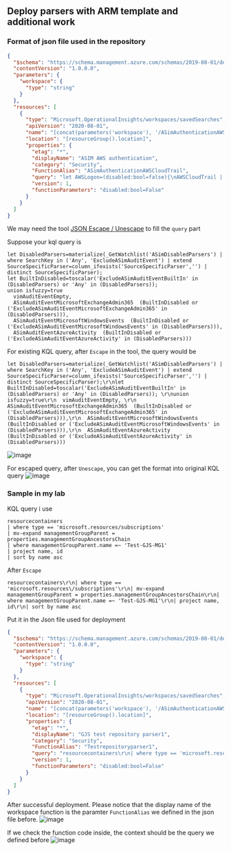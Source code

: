 ## Deploy parsers with ARM template and additional work

### Format of json file used in the repository
```json
{
  "$schema": "https://schema.management.azure.com/schemas/2019-08-01/deploymentTemplate.json#",
  "contentVersion": "1.0.0.0",
  "parameters": {
    "workspace": {
      "type": "string"
    }
  },
  "resources": [
    {
      "type": "Microsoft.OperationalInsights/workspaces/savedSearches",
      "apiVersion": "2020-08-01",
      "name": "[concat(parameters('workspace'), '/ASimAuthenticationAWSCloudTrail')]",
      "location": "[resourceGroup().location]",
      "properties": {
        "etag": "*",
        "displayName": "ASIM AWS authentication",
        "category": "Security",
        "FunctionAlias": "ASimAuthenticationAWSCloudTrail",
        "query": "let AWSLogon=(disabled:bool=false){\nAWSCloudTrail | where not(disabled)\n | where EventName == 'ConsoleLogin'\n | extend\n  EventVendor = 'AWS'\n  , EventProduct='AWSCloudTrail'\n  , EventCount=int(1)\n  , EventSchemaVersion='0.1.0'\n  , EventResult= iff (ResponseElements has_cs 'Success', 'Success', 'Failure')\n  , EventStartTime=TimeGenerated\n  , EventEndTime=TimeGenerated\n  , EventType='Logon'\n  , LogonMethod=iff(AdditionalEventData has '\"MFAUsed\": \"No\"', 'NoMFA', 'MFA')\n  , TargetUrl =tostring(todynamic(AdditionalEventData).LoginTo)\n  , TargetUsernameType='Simple'\n  , TargetUserIdType='AWSId'\n  | project-rename\n    EventOriginalUid= AwsEventId\n  , EventOriginalResultDetails= ErrorMessage\n  , TargetUsername= UserIdentityUserName\n  , TargetUserType=UserIdentityType\n  , TargetUserId=UserIdentityAccountId \n  , SrcDvcIpAddr=SourceIpAddress\n  , HttpUserAgent=UserAgent\n// **** Aliases\n| extend\n       User=TargetUsername\n      , LogonTarget=tostring(split(TargetUrl,'?')[0])\n      , Dvc=EventVendor\n  };\n  AWSLogon(disabled)\n",
        "version": 1,
        "functionParameters": "disabled:bool=False"
      }
    }
  ]
}
```
We may need the tool [JSON Escape / Unescape](https://www.freeformatter.com/json-escape.html#before-output) to fill the `query` part

Suppose your kql query is 
```kusto
let DisabledParsers=materialize(_GetWatchlist('ASimDisabledParsers') | where SearchKey in ('Any', 'ExcludeASimAuditEvent') | extend SourceSpecificParser=column_ifexists('SourceSpecificParser','') | distinct SourceSpecificParser);
let BuiltInDisabled=toscalar('ExcludeASimAuditEventBuiltIn' in (DisabledParsers) or 'Any' in (DisabledParsers)); 
union isfuzzy=true
  vimAuditEventEmpty, 
  ASimAuditEventMicrosoftExchangeAdmin365  (BuiltInDisabled or ('ExcludeASimAuditEventMicrosoftExchangeAdmin365' in (DisabledParsers))),
  ASimAuditEventMicrosoftWindowsEvents  (BuiltInDisabled or ('ExcludeASimAuditEventMicrosoftWindowsEvents' in (DisabledParsers))),
  ASimAuditEventAzureActivity  (BuiltInDisabled or ('ExcludeASimAuditEventAzureActivity' in (DisabledParsers)))
```

For existing KQL query, after `Escape` in the tool, the query would be
```
let DisabledParsers=materialize(_GetWatchlist('ASimDisabledParsers') | where SearchKey in ('Any', 'ExcludeASimAuditEvent') | extend SourceSpecificParser=column_ifexists('SourceSpecificParser','') | distinct SourceSpecificParser);\r\nlet BuiltInDisabled=toscalar('ExcludeASimAuditEventBuiltIn' in (DisabledParsers) or 'Any' in (DisabledParsers)); \r\nunion isfuzzy=true\r\n  vimAuditEventEmpty, \r\n  ASimAuditEventMicrosoftExchangeAdmin365  (BuiltInDisabled or ('ExcludeASimAuditEventMicrosoftExchangeAdmin365' in (DisabledParsers))),\r\n  ASimAuditEventMicrosoftWindowsEvents  (BuiltInDisabled or ('ExcludeASimAuditEventMicrosoftWindowsEvents' in (DisabledParsers))),\r\n  ASimAuditEventAzureActivity  (BuiltInDisabled or ('ExcludeASimAuditEventAzureActivity' in (DisabledParsers)))
```
![image](https://user-images.githubusercontent.com/96930989/212622538-a5f1ad6a-68d8-479e-9e7e-02c72c3cc225.png)

For escaped query, after `Unescape`, you can get the format into original KQL query
![image](https://user-images.githubusercontent.com/96930989/212622391-9ebfe764-230c-46fb-bad0-c6f16c540c52.png)


### Sample in my lab
KQL query i use
```kusto
resourcecontainers
| where type == 'microsoft.resources/subscriptions'
| mv-expand managementGroupParent = properties.managementGroupAncestorsChain
| where managementGroupParent.name =~ 'Test-GJS-MG1'
| project name, id
| sort by name asc
```
After `Escape`
```
resourcecontainers\r\n| where type == 'microsoft.resources\/subscriptions'\r\n| mv-expand managementGroupParent = properties.managementGroupAncestorsChain\r\n| where managementGroupParent.name =~ 'Test-GJS-MG1'\r\n| project name, id\r\n| sort by name asc
```
Put it in the Json file used for deployment
```json
{
  "$schema": "https://schema.management.azure.com/schemas/2019-08-01/deploymentTemplate.json#",
  "contentVersion": "1.0.0.0",
  "parameters": {
    "workspace": {
      "type": "string"
    }
  },
  "resources": [
    {
      "type": "Microsoft.OperationalInsights/workspaces/savedSearches",
      "apiVersion": "2020-08-01",
      "name": "[concat(parameters('workspace'), '/ASimAuthenticationAWSCloudTrail')]",
      "location": "[resourceGroup().location]",
      "properties": {
        "etag": "*",
        "displayName": "GJS test repository parser1",
        "category": "Security",
        "FunctionAlias": "Testrepositoryparser1",
        "query": "resourcecontainers\r\n| where type == 'microsoft.resources\/subscriptions'\r\n| mv-expand managementGroupParent = properties.managementGroupAncestorsChain\r\n| where managementGroupParent.name =~ 'Test-GJS-MG1'\r\n| project name, id\r\n| sort by name asc",
        "version": 1,
        "functionParameters": "disabled:bool=False"
      }
    }
  ]
}
```
After successful deployment. Please notice that the display name of the workspace function is the paramter `FunctionAlias` we defined in the json file before.
![image](https://user-images.githubusercontent.com/96930989/212625894-3a881de8-719d-4eef-9ca3-5b1092482d9d.png)

If we check the function code inside, the context should be the query we defined before
![image](https://user-images.githubusercontent.com/96930989/212626034-2d023a85-13c2-4450-aeb1-6ddf8f1f83a3.png)


